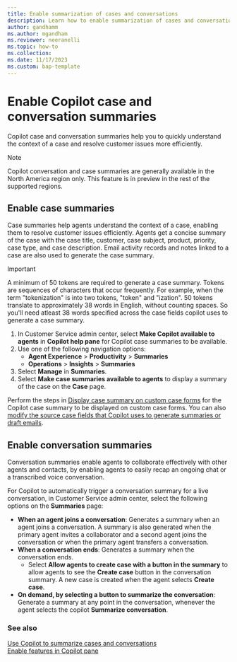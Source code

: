 ```yaml
---
title: Enable summarization of cases and conversations
description: Learn how to enable summarization of cases and conversations using Copilot in Customer Service.
author: gandhamm
ms.author: mgandham
ms.reviewer: neeranelli
ms.topic: how-to 
ms.collection: 
ms.date: 11/17/2023
ms.custom: bap-template 
---
```


# Enable Copilot case and conversation summaries

Copilot case and conversation summaries help you to quickly understand the context of a case and resolve customer issues more efficiently.

> [!NOTE]
> Copilot conversation and case summaries are generally available in the North America region only. This feature is in preview in the rest of the supported regions.

## Enable case summaries

Case summaries help agents understand the context of a case, enabling them to resolve customer issues efficiently. Agents get a concise summary of the case with the case title, customer, case subject, product, priority, case type, and case description. Email activity records and notes linked to a case are also used to generate the case summary.

> [!IMPORTANT]
> A minimum of 50 tokens are required to generate a case summary. Tokens are sequences of characters that occur frequently. For example, when the term "tokenization" is into two tokens, "token" and "ization". 50 tokens translate to approximately 38 words in English, without counting spaces. So you'll need atleast 38 words specified across the case fields copilot uses to  generate a case summary.
 
1. In Customer Service admin center, select **Make Copilot available to agents** in **Copilot help pane** for Copilot case summaries to be available.
1. Use one of the following navigation options: 
    - **Agent Experience** > **Productivity** > **Summaries**
    - **Operations** > **Insights** > **Summaries**
1. Select **Manage** in **Summaries**.
1. Select **Make case summaries available to agents** to display a summary of the case on the **Case** page. 

Perform the steps in [Display case summary on custom case forms](copilot-powerapps-settings.md) for the Copilot case summary to be displayed on custom case forms. You can also [modify the source case fields that Copilot uses to generate summaries or draft emails](copilot-map-custom-fields.md). 

## Enable conversation summaries

Conversation summaries enable agents to collaborate effectively with other agents and contacts, by enabling agents to easily recap an ongoing chat or a transcribed voice conversation.

For Copilot to automatically trigger a conversation summary for a live conversation, in Customer Service admin center, select the following options on the **Summaries** page:
   - **When an agent joins a conversation**: Generates a summary when an agent joins a conversation. A summary is also generated when the primary agent invites a collaborator and a second agent joins the conversation or when the primary agent transfers a conversation.
   - **When a conversation ends**: Generates a summary when the conversation ends. 
      - Select **Allow agents to create case with a button in the summary** to allow agents to see the **Create case** button in the conversation summary. A new case is created when the agent selects **Create case**.
   - **On demand, by selecting a button to summarize the conversation**: Generate a summary at any point in the conversation, whenever the agent selects the copilot **Summarize conversation**.

### See also

[Use Copilot to summarize cases and conversations](copilot-use-summary.md)<br>
[Enable features in Copilot pane](copilot-enable-help-pane.md)